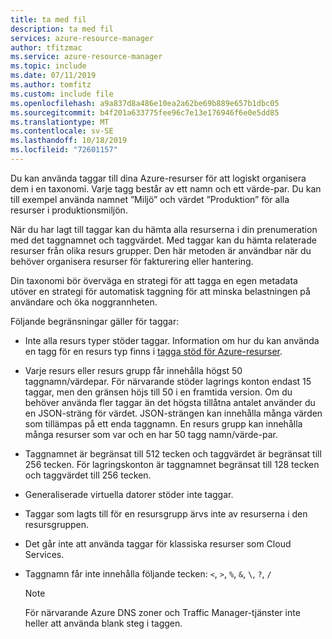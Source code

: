 ```yaml
---
title: ta med fil
description: ta med fil
services: azure-resource-manager
author: tfitzmac
ms.service: azure-resource-manager
ms.topic: include
ms.date: 07/11/2019
ms.author: tomfitz
ms.custom: include file
ms.openlocfilehash: a9a837d8a486e10ea2a62be69b889e657b1dbc05
ms.sourcegitcommit: b4f201a633775fee96c7e13e176946f6e0e5dd85
ms.translationtype: MT
ms.contentlocale: sv-SE
ms.lasthandoff: 10/18/2019
ms.locfileid: "72601157"
---
```

Du kan använda taggar till dina Azure-resurser för att logiskt organisera dem i en taxonomi. Varje tagg består av ett namn och ett värde-par. Du kan till exempel använda namnet ”Miljö” och värdet ”Produktion” för alla resurser i produktionsmiljön.

När du har lagt till taggar kan du hämta alla resurserna i din prenumeration med det taggnamnet och taggvärdet. Med taggar kan du hämta relaterade resurser från olika resurs grupper. Den här metoden är användbar när du behöver organisera resurser för fakturering eller hantering.

Din taxonomi bör överväga en strategi för att tagga en egen metadata utöver en strategi för automatisk taggning för att minska belastningen på användare och öka noggrannheten.

Följande begränsningar gäller för taggar:

* Inte alla resurs typer stöder taggar. Information om hur du kan använda en tagg för en resurs typ finns i [tagga stöd för Azure-resurser](../articles/azure-resource-manager/tag-support.md).
* Varje resurs eller resurs grupp får innehålla högst 50 taggnamn/värdepar. För närvarande stöder lagrings konton endast 15 taggar, men den gränsen höjs till 50 i en framtida version. Om du behöver använda fler taggar än det högsta tillåtna antalet använder du en JSON-sträng för värdet. JSON-strängen kan innehålla många värden som tillämpas på ett enda taggnamn. En resurs grupp kan innehålla många resurser som var och en har 50 tagg namn/värde-par.
* Taggnamnet är begränsat till 512 tecken och taggvärdet är begränsat till 256 tecken. För lagringskonton är taggnamnet begränsat till 128 tecken och taggvärdet till 256 tecken.
* Generaliserade virtuella datorer stöder inte taggar.
* Taggar som lagts till för en resursgrupp ärvs inte av resurserna i den resursgruppen.
* Det går inte att använda taggar för klassiska resurser som Cloud Services.
* Taggnamn får inte innehålla följande tecken: `<`, `>`, `%`, `&`, `\`, `?`, `/`

   > [!NOTE]
   > För närvarande Azure DNS zoner och Traffic Manager-tjänster inte heller att använda blank steg i taggen. 
